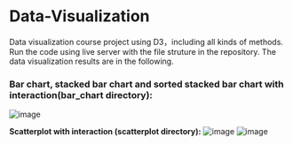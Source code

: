 # Data-Visualization
Data visualization course project using D3，including all kinds of methods. Run the code using live server with the file struture in the repository. The data visualization results are in the following.

### Bar chart, stacked bar chart and sorted stacked bar chart with interaction(bar_chart directory):
![image](https://github.com/lbj-sketch/Data-Visualization/assets/104444219/7ea11e41-5465-4445-acf7-993da703a905)


**Scatterplot with interaction (scatterplot directory):**
![image](https://github.com/lbj-sketch/Data-Visualization/assets/104444219/90835185-d5dc-45d2-8fe2-7152fee4029f)
![image](https://github.com/lbj-sketch/Data-Visualization/assets/104444219/99f0da58-db55-4b8a-aed8-bfdd7b6c995c)










